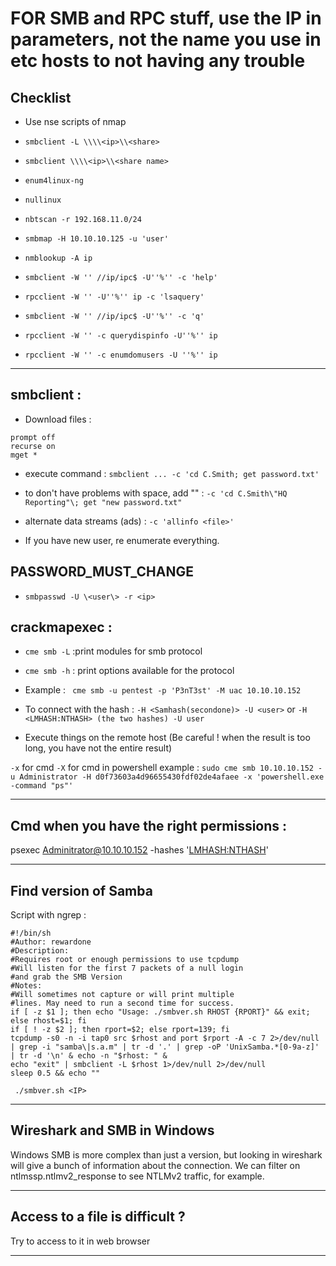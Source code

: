 # FOR SMB and RPC stuff, use the IP in parameters, not the name you use in etc hosts to not having any trouble

## Checklist 

- Use nse scripts of nmap

- ```smbclient -L \\\\<ip>\\<share>```

- ```smbclient \\\\<ip>\\<share name>```
      
- ```enum4linux-ng```

- ```nullinux```

- ```nbtscan -r 192.168.11.0/24```

- ```smbmap -H 10.10.10.125 -u 'user'```

- ```nmblookup -A ip```

- ```smbclient -W '' //ip/ipc$ -U''%'' -c 'help'``` 

- ```rpcclient -W '' -U''%'' ip -c 'lsaquery'```

- ```smbclient -W '' //ip/ipc$ -U''%'' -c 'q' ```

- ```rpcclient -W '' -c querydispinfo -U''%'' ip``` 

- ```rpcclient -W '' -c enumdomusers -U ''%'' ip```


---

## smbclient :

- Download files : 
```
prompt off
recurse on
mget *
```

- execute command : ```smbclient ... -c 'cd C.Smith; get password.txt'```
- to don't have problems with space, add "" : ```-c 'cd C.Smith\"HQ Reporting"\; get "new password.txt"```
- alternate data streams (ads) : ```-c 'allinfo <file>'```

- If you have new user, re enumerate everything.



## PASSWORD_MUST_CHANGE

- ```smbpasswd -U \<user\> -r <ip>```


## crackmapexec :

- ```cme smb -L``` :print modules for smb protocol
- ```cme smb -h``` : print options available for the protocol
- Example : ``` cme smb -u pentest -p 'P3nT3st' -M uac 10.10.10.152```


- To connect with the hash :
```-H <Samhash(secondone)> -U <user>```
or ```-H <LMHASH:NTHASH> (the two hashes) -U user```

- Execute things on the remote host (Be careful ! when the result is too long, you have not the entire result)

```-x``` for cmd
```-X``` for cmd in powershell
example :
```sudo cme smb 10.10.10.152 -u Administrator -H d0f73603a4d96655430fdf02de4afaee -x 'powershell.exe -command "ps"'```


---

## Cmd when you have the right permissions : 

psexec Adminitrator@10.10.10.152 -hashes '<LMHASH:NTHASH>'


--- 

## Find version of Samba 

Script with ngrep :

```
#!/bin/sh
#Author: rewardone
#Description:
#Requires root or enough permissions to use tcpdump
#Will listen for the first 7 packets of a null login
#and grab the SMB Version
#Notes:
#Will sometimes not capture or will print multiple
#lines. May need to run a second time for success.
if [ -z $1 ]; then echo "Usage: ./smbver.sh RHOST {RPORT}" && exit; else rhost=$1; fi
if [ ! -z $2 ]; then rport=$2; else rport=139; fi
tcpdump -s0 -n -i tap0 src $rhost and port $rport -A -c 7 2>/dev/null | grep -i "samba\|s.a.m" | tr -d '.' | grep -oP 'UnixSamba.*[0-9a-z]' | tr -d '\n' & echo -n "$rhost: " &
echo "exit" | smbclient -L $rhost 1>/dev/null 2>/dev/null
sleep 0.5 && echo ""
```
``` ./smbver.sh <IP>```


---

## Wireshark and SMB in Windows

Windows SMB is more complex than just a version, but looking in wireshark will give a bunch of information about the  connection. We can filter on ntlmssp.ntlmv2_response to see NTLMv2 traffic, for example.

---

## Access to a file is difficult ?

Try to access to it in web browser

---









 